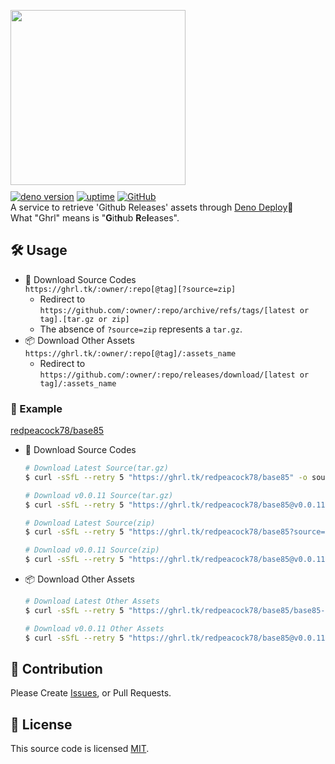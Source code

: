 <img src="https://i.imgur.com/Y8p0zvy.png" width="280px" style="margin-bottom:10px;"></img>  
[![deno version](https://img.shields.io/badge/deno-^1.16.0-lightgrey?logo=deno)](https://github.com/denoland/deno)  [![uptime](https://img.shields.io/uptimerobot/ratio/7/m789748604-54a82c6e7bf4fdd20e0a56ad)](https://stats.uptimerobot.com/9jVOwFz21w) [![GitHub](https://img.shields.io/github/license/redpeacock78/ghrl)](https://github.com/redpeacock78/ghrl/blob/master/LICENSE)  
A service to retrieve 'Github Releases' assets through [Deno Deploy](https://deno.com/deploy/)🦕  
What "Ghrl" means is "**G**it**h**ub **R**e**l**eases".

## 🛠 Usage
- 📜 Download Source Codes  
  `https://ghrl.tk/:owner/:repo[@tag][?source=zip]`  
  - Redirect to `https://github.com/:owner/:repo/archive/refs/tags/[latest or tag].[tar.gz or zip]`
  - The absence of `?source=zip` represents a `tar.gz`.
- 📦 Download Other Assets  
  `https://ghrl.tk/:owner/:repo[@tag]/:assets_name`  
  - Redirect to `https://github.com/:owner/:repo/releases/download/[latest or tag]/:assets_name`

### 📄 Example
[redpeacock78/base85](https://github.com/redpeacock78/base85)  
- 📜 Download Source Codes
  ```bash
  # Download Latest Source(tar.gz)
  $ curl -sSfL --retry 5 "https://ghrl.tk/redpeacock78/base85" -o source.tar.gz

  # Download v0.0.11 Source(tar.gz)
  $ curl -sSfL --retry 5 "https://ghrl.tk/redpeacock78/base85@v0.0.11" -o source.tar.gz

  # Download Latest Source(zip)
  $ curl -sSfL --retry 5 "https://ghrl.tk/redpeacock78/base85?source=zip" -o source.zip

  # Download v0.0.11 Source(zip)
  $ curl -sSfL --retry 5 "https://ghrl.tk/redpeacock78/base85@v0.0.11?source=zip" -o source.zip
  ```
- 📦 Download Other Assets
  ```bash
  # Download Latest Other Assets
  $ curl -sSfL --retry 5 "https://ghrl.tk/redpeacock78/base85/base85-linux-x86" -o base85-linux-x86

  # Download v0.0.11 Other Assets
  $ curl -sSfL --retry 5 "https://ghrl.tk/redpeacock78/base85@v0.0.11/base85-linux-x86" -o base85-linux-x86
  ```

## 📣 Contribution
Please Create [Issues](https://github.com/redpeacock78/ghrl/issues/new), or Pull Requests.

## 🥝 License
This source code is licensed [MIT](https://github.com/redpeacock78/ghrl/blob/master/LICENSE).